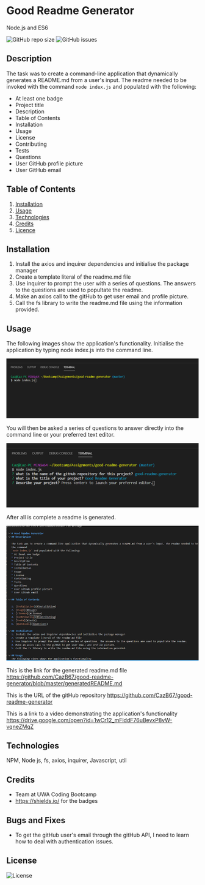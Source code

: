 # Good Readme Generator
Node.js and ES6 

![GitHub repo size](https://img.shields.io/github/repo-size/cazb67/good-readme-generator) 
![GitHub issues](https://img.shields.io/github/issues/cazb67/good-readme-generator)

## Description
The task was to create a command-line application that dynamically generates a README.md from a user's input. The readme needed to be invoked with the command
`node index.js` and populated with the following:
* At least one badge
* Project title
* Description
* Table of Contents
* Installation
* Usage
* License
* Contributing
* Tests
* Questions
* User GitHub profile picture
* User GitHub email

## Table of Contents
1. [Installation](#Installation)
2. [Usage](#Usage)
3. [Technologies](#Technologies)
4. [Credits](#Credits)
5. [Licence](#License)

## Installation
1. Install the axios and inquirer dependencies and initialise the package manager
2. Create a template literal of the readme.md file
3. Use inquirer to prompt the user with a series of questions. The answers to the questions are used to popultate the readme.
4. Make an axios call to the gitHub to get user email and profile picture.
5. Call the fs library to write the readme.md file using the information provided.

## Usage
The following images show the application's functionality.
Initialise the application by typing node index.js into the command line.

![Start](1.PNG)

You will then be asked a series of questions to answer directly into the command line or your preferred text editor.

![In Progress](2.PNG)

After all is complete a readme is generated.

![Result](3.PNG)

This is the link for the generated readme.md file
https://github.com/CazB67/good-readme-generator/blob/master/generatedREADME.md

This is the URL of the gitHub repository
https://github.com/CazB67/good-readme-generator

This is a link to a video demonstrating the application's functionality
https://drive.google.com/open?id=1wCr12_mFlddF76uBevxP8vW-vqneZMqZ

## Technologies
NPM, Node js, fs, axios, inquirer, Javascript, util

## Credits
- Team at UWA Coding Bootcamp
- https://shields.io/ for the badges

## Bugs and Fixes
- To get the gitHub user's email through the gitHub API, I need to learn how to deal with authentication issues.

## License
![License](https://img.shields.io/github/license/cazb67/good-readme-generator)



